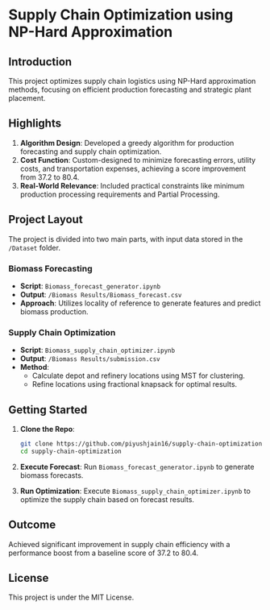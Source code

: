 # Supply Chain Optimization using NP-Hard Approximation

## Introduction

This project optimizes supply chain logistics using NP-Hard approximation methods, focusing on efficient production forecasting and strategic plant placement.

## Highlights

1. **Algorithm Design**: Developed a greedy algorithm for production forecasting and supply chain optimization.
2. **Cost Function**: Custom-designed to minimize forecasting errors, utility costs, and transportation expenses, achieving a score improvement from 37.2 to 80.4.
3. **Real-World Relevance**: Included practical constraints like minimum production processing requirements and Partial Processing.

## Project Layout

The project is divided into two main parts, with input data stored in the `/Dataset` folder.

### Biomass Forecasting

- **Script**: `Biomass_forecast_generator.ipynb`
- **Output**: `/Biomass Results/Biomass_forecast.csv`
- **Approach**: Utilizes locality of reference to generate features and predict biomass production.

### Supply Chain Optimization

- **Script**: `Biomass_supply_chain_optimizer.ipynb`
- **Output**: `/Biomass Results/submission.csv`
- **Method**: 
  - Calculate depot and refinery locations using MST for clustering.
  - Refine locations using fractional knapsack for optimal results.

## Getting Started

1. **Clone the Repo**:
    ```bash
    git clone https://github.com/piyushjain16/supply-chain-optimization.git
    cd supply-chain-optimization
    ```

2. **Execute Forecast**:
    Run `Biomass_forecast_generator.ipynb` to generate biomass forecasts.

3. **Run Optimization**:
    Execute `Biomass_supply_chain_optimizer.ipynb` to optimize the supply chain based on forecast results.

## Outcome

Achieved significant improvement in supply chain efficiency with a performance boost from a baseline score of 37.2 to 80.4.

## License

This project is under the MIT License.

